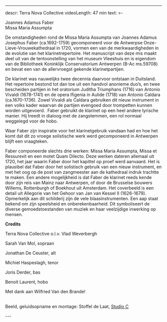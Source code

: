 
---
descr: Terra Nova Collective
videoLength: 47 min
text: >-
  <p>Joannes Adamus Faber<br>Missa Maria Assumpta</p><p>De omstandigheden rond de Missa Maria Assumpta van Joannes Adamus Josephus Faber (ca.1692-1759) gecomponeerd voor de Antwerpse Onze-Lieve-Vrouwekathedraal in 1720, vormen een van de merkwaardigheden in de evolutie van het klarinetrepertoire. Het manuscript van deze mis maakt deel uit van de tentoonstelling van het museum Vleeshuis en is eigendom van de Bibliotheek Koninklijk Conservatorium Antwerpen (B-Ac ms.59708) en bevat een van de allervroegst gekende klarinetpartijen. </p><p>De klarinet was nauwelijks twee decennia daarvoor ontstaan in Duitsland. Het repertoire bestond tot dan toe uit een handvol anonieme duo’s, en twee bescheiden partijen in het oratorium Juditha Triumphans (1716) van Antonio Vivaldi (1678-1741) en de opera Ifigenia in Aulide (1718) van Antonio Caldara (ca.1670-1736). Zowel Vivaldi als Caldara gebruiken dit nieuw instrument in een volks kader waarvan de partijen evengoed door trompetten kunnen worden uitgevoerd. &nbsp;Faber gebruikt de klarinet op een heel andere lyrische manier. Hij treedt in dialoog met de zangstemmen, een rol normaal weggelegd voor de hobo.</p><p>Waar Faber zijn inspiratie voor het klarinetgebruik vandaan had en hoe het komt dat dit zo vroege solistische werk werd gecomponeerd in Antwerpen blijft een vraagteken. </p><p>Faber componeerde slechts drie werken: Missa Maria Assumpta, Missa et Ressurexit en een motet Quam Dilecto. Deze werken dateren allemaal uit 1720, het jaar waarin Faber door het kapittel op proef werd aanvaard. Het is plausibel dat Faber door het solistisch gebruik van een nieuw instrument, en met het oog op de post van zangmeester aan de kathedraal indruk trachtte te maken. Een andere mogelijkheid is dat Faber de klarinet reeds kende door zijn reis van Mainz naar Antwerpen, of door de Brusselse bouwers Willems, Rottenburgh of Boekhout uit Amsterdam. Het coverbeeld is een detail uit Allegorie van het Gehoor van Jan van Kessel II (1626-1679). Opmerkelijk aan dit schilderij zijn de vele blaasinstrumenten. Een aap staat bekend om zijn speelsheid en onberekenbaarheid. Dit symboliseert de diverse gemoedstoestanden van muziek en haar veelzijdige inwerking op mensen.</p><p><strong>Credits</strong></p><p>Terra Nova Collective o.l.v. Vlad Weverbergh </p><p>Sarah Van Mol, sopraan</p><p>Jonathan De Ceuster, alt</p><p>Michiel Haspeslagh, tenor</p><p>Joris Derder, bas</p><p>Benoit Laurent, hobo</p><p>Met dank aan Wilfried Van den Brande!</p><p><br>Beeld, geluidsopname en montage: Stoffel de Laat, <a href="http://www.studioc.be" target="_blank">Studio C </a></p>
---
